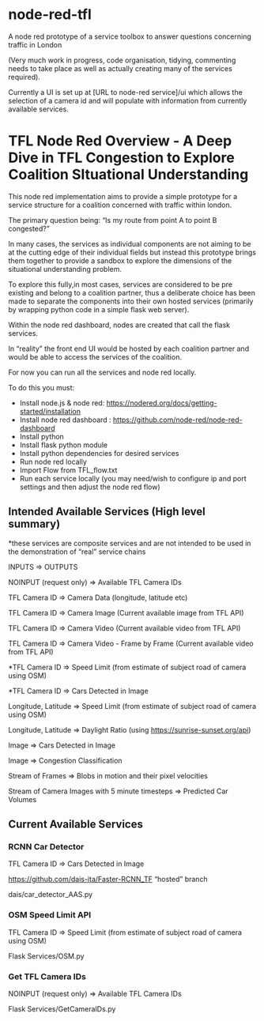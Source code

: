 # node-red-tfl
A node red prototype of a service toolbox to answer questions concerning traffic in London

(Very much work in progress, code organisation, tidying, commenting needs to take place as well as actually creating many of the services required).

Currently a UI is set up at [URL to node-red service]/ui which allows the selection of a camera id and will populate with information from currently available services.

# TFL Node Red Overview - A Deep Dive in TFL Congestion to Explore Coalition SItuational Understanding

This node red implementation aims to provide a simple prototype for a service structure for a coalition concerned with traffic within london. 

The primary question being: “Is my route from point A to point B congested?”

In many cases, the services as individual components are not aiming to be at the cutting edge of their individual fields but instead this prototype brings them together to provide a sandbox to explore the dimensions of the situational understanding problem. 

To explore this fully,in most cases, services are considered to be pre existing and belong to a coalition partner, thus a deliberate choice has been made to separate the components into their own hosted services (primarily by wrapping python code in a simple flask web server). 

Within the node red dashboard, nodes are created that call the flask services.

In “reality” the front end UI would be hosted by each coalition partner and would be able to access the services of the coalition. 

For now you can run all the services and node red locally.

To do this you must:

- Install node.js & node red: https://nodered.org/docs/getting-started/installation
- Install node red dashboard : https://github.com/node-red/node-red-dashboard
- Install python 
- Install flask python module
- Install python dependencies for desired services
- Run node red locally
- Import Flow from TFL_flow.txt
- Run each service locally (you may need/wish to configure ip and port settings and then adjust the node red flow)




## Intended Available Services (High level summary)

*these services are composite services and are not intended to be used in the demonstration of “real” service chains
 
INPUTS => OUTPUTS

NOINPUT (request only) => Available TFL Camera IDs

TFL Camera ID => Camera Data (longitude, latitude etc)

TFL Camera ID => Camera Image (Current available image from TFL API)

TFL Camera ID => Camera Video (Current available video from TFL API)

TFL Camera ID => Camera Video - Frame by Frame (Current available video from TFL API)

*TFL Camera ID => Speed Limit (from estimate of subject road of camera using OSM)

*TFL Camera ID => Cars Detected in Image


Longitude, Latitude => Speed Limit (from estimate of subject road of camera using OSM) 

Longitude, Latitude => Daylight Ratio (using https://sunrise-sunset.org/api)


Image => Cars Detected in Image

Image => Congestion Classification


Stream of Frames => Blobs in motion and their pixel velocities

Stream of Camera Images with 5 minute timesteps => Predicted Car Volumes

## Current Available Services

### RCNN Car Detector

TFL Camera ID => Cars Detected in Image

https://github.com/dais-ita/Faster-RCNN_TF “hosted” branch

dais/car_detector_AAS.py


### OSM Speed Limit API

TFL Camera ID => Speed Limit (from estimate of subject road of camera using OSM)

Flask Services/OSM.py


### Get TFL Camera IDs

NOINPUT (request only) => Available TFL Camera IDs

Flask Services/GetCameraIDs.py





